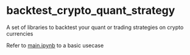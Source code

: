 # backtest_crypto_quant_strategy

A set of libraries to backtest your quant or trading strategies on crypto currencies

Refer to [main.ipynb](main.ipynb) to a basic usecase